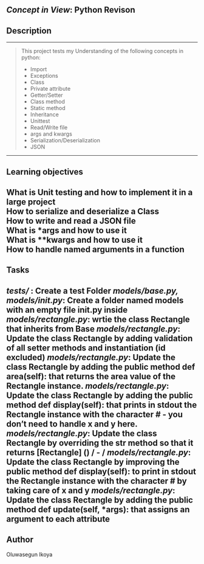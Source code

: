 ## _Concept in View_: Python Revison

## Description
---
> This project tests my Understanding of the following concepts in python:
> * Import
> * Exceptions
> * Class
> * Private attribute
> * Getter/Setter
> * Class method
> * Static method
> * Inheritance
> * Unittest
> * Read/Write file
> * args and kwargs
> * Serialization/Deserialization
> * JSON
---
## Learning objectives

What is Unit testing and how to implement it in a large project\
How to serialize and deserialize a Class\
How to write and read a JSON file\
What is \*args and how to use it\
What is **kwargs and how to use it\
How to handle named arguments in a function
---
## Tasks

_tests/_ : Create a test Folder
_models/base.py, models/__init__.py_: Create a folder named models with an empty file __init__.py inside
_models/rectangle.py_: wrtie the class Rectangle that inherits from Base 
_models/rectangle.py_: Update the class Rectangle by adding validation of all setter methods and instantiation (id excluded)
_models/rectangle.py_: Update the class Rectangle by adding the public method def area(self): that returns the area value of the Rectangle instance.
_models/rectangle.py_: Update the class Rectangle by adding the public method def display(self): that prints in stdout the Rectangle instance with the character # - you don’t need to handle x and y here.
_models/rectangle.py_: Update the class Rectangle by overriding the __str__ method so that it returns [Rectangle] (<id>) <x>/<y> - <width>/<height>
_models/rectangle.py_: Update the class Rectangle by improving the public method def display(self): to print in stdout the Rectangle instance with the character # by taking care of x and y
_models/rectangle.py_: Update the class Rectangle by adding the public method def update(self, *args): that assigns an argument to each attribute
---
## Author
Oluwasegun Ikoya
